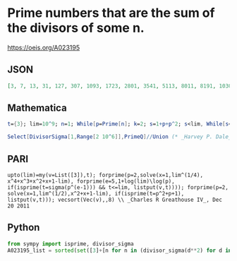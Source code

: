 # Prime numbers that are the sum of the divisors of some n\.
https://oeis.org/A023195
## JSON
```JSON
[3, 7, 13, 31, 127, 307, 1093, 1723, 2801, 3541, 5113, 8011, 8191, 10303, 17293, 19531, 28057, 30103, 30941, 86143, 88741, 131071, 147073, 292561, 459007, 492103, 524287, 552793, 579883, 598303, 684757, 704761, 732541, 735307, 797161, 830833, 1191373]
```
## Mathematica
```Mathematica
t={3}; lim=10^9; n=1; While[p=Prime[n]; k=2; s=1+p+p^2; s<lim, While[s<lim, If[PrimeQ[s], AppendTo[t,s]]; k=k+2; s=s+(1+p)p^(k-1)]; n++]; t=Union[t]
```
```Mathematica
Select[DivisorSigma[1,Range[2 10^6]],PrimeQ]//Union (* _Harvey P. Dale_, Jun 18 2022 *)
```
## PARI
```PARI
upto(lim)=my(v=List([3]),t); forprime(p=2,solve(x=1,lim^(1/4), x^4+x^3+x^2+x+1-lim), forprime(e=5,1+log(lim)\log(p), if(isprime(t=sigma(p^(e-1))) && t<=lim, listput(v,t)))); forprime(p=2, solve(x=1,lim^(1/2),x^2+x+1-lim), if(isprime(t=p^2+p+1), listput(v,t))); vecsort(Vec(v),,8) \\ _Charles R Greathouse IV_, Dec 20 2011
```
## Python
```Python
from sympy import isprime, divisor_sigma
A023195_list = sorted(set([3]+[n for n in (divisor_sigma(d**2) for d in range(1,10**4)) if isprime(n)])) # _Chai Wah Wu_, Jul 23 2016
```
